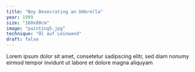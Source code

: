 ```yaml
---
title: "Boy Desecrating an Umbrella"
year: 1999
size: "160x80cm"
image: "painting5.jpg"
technique: "Öl auf Leinwand"
draft: false
---
```

Lorem ipsum dolor sit amet, consetetur sadipscing elitr, sed diam nonumy eirmod tempor invidunt ut labore et dolore magna aliquyam